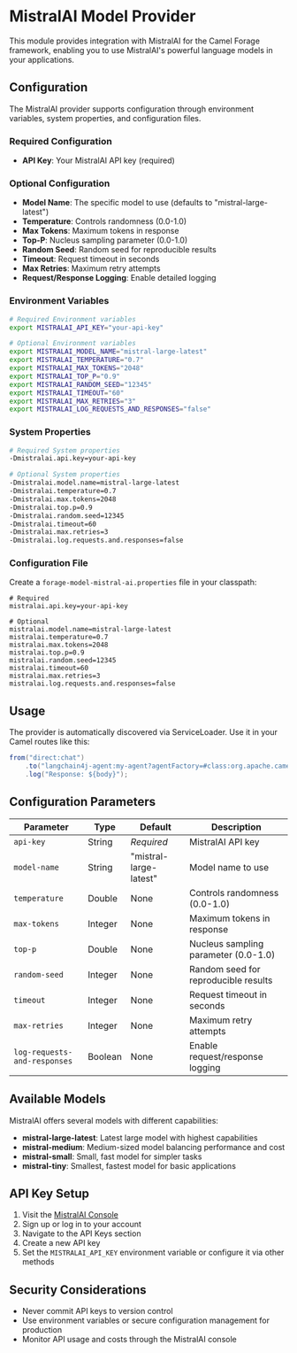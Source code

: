 # MistralAI Model Provider

This module provides integration with MistralAI for the Camel Forage framework, enabling you to use MistralAI's powerful language models in your applications.

## Configuration

The MistralAI provider supports configuration through environment variables, system properties, and configuration files.

### Required Configuration

- **API Key**: Your MistralAI API key (required)

### Optional Configuration

- **Model Name**: The specific model to use (defaults to "mistral-large-latest")
- **Temperature**: Controls randomness (0.0-1.0)
- **Max Tokens**: Maximum tokens in response
- **Top-P**: Nucleus sampling parameter (0.0-1.0)
- **Random Seed**: Random seed for reproducible results
- **Timeout**: Request timeout in seconds
- **Max Retries**: Maximum retry attempts
- **Request/Response Logging**: Enable detailed logging

### Environment Variables

```bash
# Required Environment variables
export MISTRALAI_API_KEY="your-api-key"

# Optional Environment variables
export MISTRALAI_MODEL_NAME="mistral-large-latest"
export MISTRALAI_TEMPERATURE="0.7"
export MISTRALAI_MAX_TOKENS="2048"
export MISTRALAI_TOP_P="0.9"
export MISTRALAI_RANDOM_SEED="12345"
export MISTRALAI_TIMEOUT="60"
export MISTRALAI_MAX_RETRIES="3"
export MISTRALAI_LOG_REQUESTS_AND_RESPONSES="false"
```

### System Properties

```bash
# Required System properties
-Dmistralai.api.key=your-api-key

# Optional System properties
-Dmistralai.model.name=mistral-large-latest
-Dmistralai.temperature=0.7
-Dmistralai.max.tokens=2048
-Dmistralai.top.p=0.9
-Dmistralai.random.seed=12345
-Dmistralai.timeout=60
-Dmistralai.max.retries=3
-Dmistralai.log.requests.and.responses=false
```

### Configuration File

Create a `forage-model-mistral-ai.properties` file in your classpath:

```properties
# Required
mistralai.api.key=your-api-key

# Optional
mistralai.model.name=mistral-large-latest
mistralai.temperature=0.7
mistralai.max.tokens=2048
mistralai.top.p=0.9
mistralai.random.seed=12345
mistralai.timeout=60
mistralai.max.retries=3
mistralai.log.requests.and.responses=false
```

## Usage

The provider is automatically discovered via ServiceLoader. Use it in your Camel routes like this:

```java
from("direct:chat")
    .to("langchain4j-agent:my-agent?agentFactory=#class:org.apache.camel.forage.agent.factory.DefaultAgentFactory")
    .log("Response: ${body}");
```

## Configuration Parameters

| Parameter | Type | Default | Description |
|-----------|------|---------|-------------|
| `api-key` | String | *Required* | MistralAI API key |
| `model-name` | String | "mistral-large-latest" | Model name to use |
| `temperature` | Double | None | Controls randomness (0.0-1.0) |
| `max-tokens` | Integer | None | Maximum tokens in response |
| `top-p` | Double | None | Nucleus sampling parameter (0.0-1.0) |
| `random-seed` | Integer | None | Random seed for reproducible results |
| `timeout` | Integer | None | Request timeout in seconds |
| `max-retries` | Integer | None | Maximum retry attempts |
| `log-requests-and-responses` | Boolean | None | Enable request/response logging |

## Available Models

MistralAI offers several models with different capabilities:

- **mistral-large-latest**: Latest large model with highest capabilities
- **mistral-medium**: Medium-sized model balancing performance and cost
- **mistral-small**: Small, fast model for simpler tasks
- **mistral-tiny**: Smallest, fastest model for basic applications

## API Key Setup

1. Visit the [MistralAI Console](https://console.mistral.ai/)
2. Sign up or log in to your account
3. Navigate to the API Keys section
4. Create a new API key
5. Set the `MISTRALAI_API_KEY` environment variable or configure it via other methods

## Security Considerations

- Never commit API keys to version control
- Use environment variables or secure configuration management for production
- Monitor API usage and costs through the MistralAI console